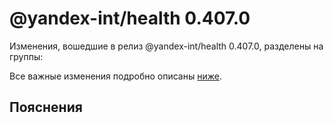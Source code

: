# @yandex-int/health 0.407.0

<!-- ЧЕЛОВЕЧЕСКОЕ ВСТУПЛЕНИЕ -->

Изменения, вошедшие в релиз @yandex-int/health 0.407.0, разделены на группы:

Все важные изменения подробно описаны [ниже](#Пояснения).

## Пояснения

